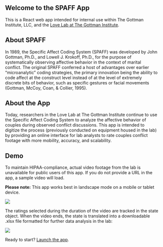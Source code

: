 ## Welcome to the SPAFF App

This is a React web app intended for internal use within The Gottman Institute, LLC, and the <a href="https://www.gottman.com/love-lab/" target="_blank">Love Lab at The Gottman Institute</a>.

## About SPAFF

In 1989, the Specific Affect Coding System (SPAFF) was developed by John Gottman, Ph.D., and Lowell J. Krokoff, Ph.D., for the purpose of systematically observing affective behavior in the context of marital conflict. The original SPAFF conferred a host of advantages over earlier “microanalytic” coding strategies, the primary innovation being the ability to code affect at the construct level instead of at the level of extremely discrete bits of behavior, such as specific gestures or facial movements (Gottman, McCoy, Coan, & Collier, 1995).

## About the App

Today, researchers in the Love Lab at The Gottman Institute continue to use the Specific Affect Coding System to analyze the affective behavior of couples during observed conflict discussions. This app is intended to digitize the process (previously conducted on equipment housed in the lab) by providing an online interface for lab analysts to rate couples conflict footage with more mobility, accuracy, and scalability.

## Demo

To maintain HIPAA-compliance, actual video footage from the lab is unavailable for public users of this app. If you do not provide a URL in the app, a sample video will load.

<strong>Please note:</strong> This app works best in landscape mode on a mobile or tablet device.

<img src="http://g.recordit.co/ruMqU3zsyj.gif">

The ratings selected during the duration of the video are tracked in the state object. When the video ends, the state is translated into a downloadable .xlsx file formatted for further data analysis in the lab:

<img src="https://i.imgur.com/Qg7NzRQ.png">

Ready to start? <a href="https://vivdlu.github.io/spaff/" target="_blank">Launch the app</a>.
